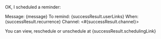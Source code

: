 OK, I scheduled a reminder: 

Message: {message}
To remind: {successResult.userLinks}
When: {successResult.recurrence}
Channel: <#{successResult.channel}>

You can view, reschedule or unschedule at {successResult.schedulingLink}